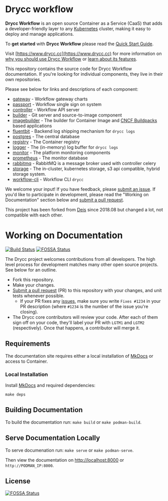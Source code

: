 # Drycc workflow

**Drycc Workflow** is an open source Container as a Service (CaaS) that adds a developer-friendly layer to any [Kubernetes][k8s-home] cluster, making it easy to deploy and manage applications.

To **get started** with **Drycc Workflow** please read the [Quick Start Guide](https://www.drycc.cc/quickstart/).

Visit [https://www.drycc.cc](https://www.drycc.cc) for more information on [why you should use Drycc Workflow](https://www.drycc.cc/understanding-workflow/concepts/) or [learn about its features](https://www.drycc.cc/understanding-workflow/architecture/).

This repository contains the source code for Drycc Workflow documentation. If you're looking for individual components, they live in their own repositories.

Please see below for links and descriptions of each component:

- [gateway](https://github.com/drycc/gateway) - Workflow gateway charts
- [passport](https://github.com/drycc/passport) - Workflow single sign on system
- [controller](https://github.com/drycc/controller) - Workflow API server
- [builder](https://github.com/drycc/builder) - Git server and source-to-image component
- [imagebuilder](https://github.com/drycc/imagebuilder) - The builder for Container Image and [CNCF Buildpacks](https://buildpacks.io/) based applications
- [fluentbit](https://github.com/drycc/fluentbit) - Backend log shipping mechanism for `drycc logs`
- [postgres](https://github.com/drycc/postgres) - The central database
- [registry](https://github.com/drycc/registry) - The Container registry
- [logger](https://github.com/drycc/logger) - The (in-memory) log buffer for `drycc logs`
- [monitor](https://github.com/drycc/monitor) - The platform monitoring components
- [prometheus](https://github.com/drycc/prometheus) - The monitor database
- [rabbitmq](https://github.com/drycc/rabbitmq) - RabbitMQ is a message broker used with controller celery
- [storage](https://github.com/drycc/storage) - The in-cluster, kubernetes storage, s3 api compatible, hybrid storage system.
- [workflow-cli](https://github.com/drycc/workflow-cli) - Workflow CLI `drycc`

We welcome your input! If you have feedback, please [submit an issue][issues]. If you'd like to participate in development, please read the "Working on Documentation" section below and [submit a pull request][prs].

This project has been forked from [Deis](https://github.com/deis/deis) since 2018.08 but changed a lot,
not compatible with each other.

# Working on Documentation
[![Build Status](https://woodpecker.drycc.cc/api/badges/drycc/workflow/status.svg)](https://woodpecker.drycc.cc/drycc/workflow)
[![FOSSA Status](https://app.fossa.com/api/projects/git%2Bgithub.com%2Fdrycc%2Fworkflow.svg?type=shield)](https://app.fossa.com/projects/git%2Bgithub.com%2Fdrycc%2Fworkflow?ref=badge_shield)

The Drycc project welcomes contributions from all developers. The high level process for development matches many other open source projects. See below for an outline.

* Fork this repository.
* Make your changes.
* [Submit a pull request][prs] (PR) to this repository with your changes, and unit tests whenever possible.
    * If your PR fixes any [issues][issues], make sure you write `Fixes #1234` in your PR description (where `#1234` is the number of the issue you're closing).
* The Drycc core contributors will review your code. After each of them sign off on your code, they'll label your PR with `LGTM1` and `LGTM2` (respectively). Once that happens, a contributor will merge it.

## Requirements

The documentation site requires either a local installation of [MkDocs][] or access to Container.

### Local Installation

Install [MkDocs][] and required dependencies:

```
make deps
```

## Building Documentation

To build the documentation run: `make build` or `make podman-build`.

## Serve Documentation Locally

To serve documenation run: `make serve` or `make podman-serve`.

Then view the documentation on [http://localhost:8000](http://localhost:8000) or `http://PODMAN_IP:8000`.

[k8s-home]: http://kubernetes.io
[install-k8s]: http://kubernetes.io/gettingstarted/
[mkdocs]: http://www.mkdocs.org/
[issues]: https://github.com/drycc/workflow/issues
[prs]: https://github.com/drycc/workflow/pulls
[Drycc website]: https://www.drycc.cc/


## License
[![FOSSA Status](https://app.fossa.com/api/projects/git%2Bgithub.com%2Fdrycc%2Fworkflow.svg?type=large)](https://app.fossa.com/projects/git%2Bgithub.com%2Fdrycc%2Fworkflow?ref=badge_large)